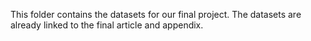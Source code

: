 This folder contains the datasets for our final project. The datasets are already linked to the final article and appendix.
